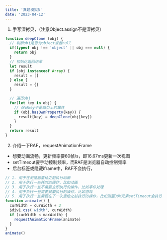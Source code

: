 ```yaml
---
title: '真题模拟5'
date: '2023-04-12'
---
```

1. 手写深拷贝，（注意Object.assign不是深拷贝）
```js
function deepClone (obj) {
  // 判断obj是否为object或者null
  if(typeof obj !== 'object' || obj === null) {
    return obj
  }
  // 初始化返回结果
  let result
  if (obj instanceof Array) {
    result = []
  } else {
    result = {}
  }

  // 遍历obj
  for(let key in obj) {
    // 保证key不是原型上的属性
    if (obj.hasOwnProperty(key)) {
      result[key] = deepClone(obj[key])
    }
  }
  return result
}
```
2. 介绍一下RAF，requestAnimationFrame
* 想要动画流畅，更新频率要60帧/s，即16.67ms更新一次视图
* setTimeout要手动控制频率，而RAF是浏览器自动控制频率
* 后台标签或隐藏iframe中，RAF不会执行，
```js
// 1. 用于在浏览器重绘之前执行动画
// 2. 用于执行一些耗时的操作，比如动画
// 3. 用于执行一些不需要立即执行的操作，比如事件处理
// 4. 用于执行一些需要频繁执行的操作，比如游戏
// 5. 用于执行一些需要在下一次重绘之前执行的操作，比如测量DOM元素setTimeout会执行
function animate() {
  curWidth = curWidth + 3
  $div1.css('width', curWidth)
  if (curWidth < maxWidth) {
    requestAnimationFrame(animate)
  }
}
animate()
```